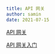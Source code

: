 ```yaml
title: API 网关
author: samin
date: 2021-07-15
```

[API 网关](https://gaudy-feels-700.notion.site/API-40d67f1b92534ba6a89ffe55c8b6487f)

[API 网关入门](https://gaudy-feels-700.notion.site/API-ac639c710ccb428a978b163cf7a7080b)